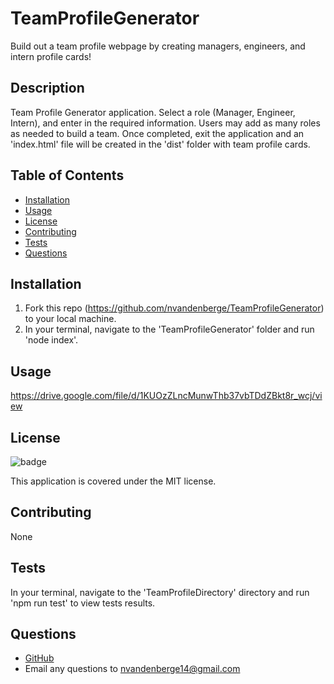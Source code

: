 # TeamProfileGenerator
Build out a team profile webpage by creating managers, engineers, and intern profile cards!

## Description
Team Profile Generator application. Select a role (Manager, Engineer, Intern), and enter in the required information. Users may add as many roles as needed to build a team. Once completed, exit the application and an 'index.html' file will be created in the 'dist' folder with team profile cards.

## Table of Contents
* [Installation](#installation)
* [Usage](#usage)
* [License](#license)
* [Contributing](#contributing)
* [Tests](#tests)
* [Questions](#questions)

## Installation
1. Fork this repo (https://github.com/nvandenberge/TeamProfileGenerator) to your local machine.
2. In your terminal, navigate to the 'TeamProfileGenerator' folder and run 'node index'.

## Usage
https://drive.google.com/file/d/1KUOzZLncMunwThb37vbTDdZBkt8r_wcj/view

## License
![badge](https://img.shields.io/static/v1?label=license&message=MIT&color=green)

This application is covered under the MIT license.

## Contributing
None

## Tests
In your terminal, navigate to the 'TeamProfileDirectory' directory and run 'npm run test' to view tests results.

## Questions
- [GitHub](https://github.com/nvandenberge)
- Email any questions to nvandenberge14@gmail.com